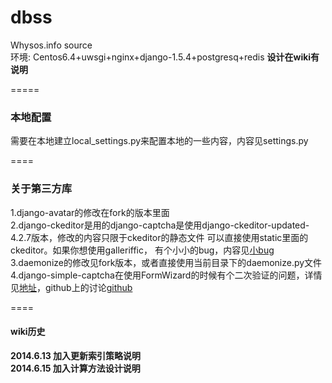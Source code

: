 dbss
====
Whysos.info source    
环境: Centos6.4+uwsgi+nginx+django-1.5.4+postgresq+redis
**设计在wiki有说明**     

=====
### 本地配置
需要在本地建立local_settings.py来配置本地的一些内容，内容见settings.py     

====
### 关于第三方库        
1.django-avatar的修改在fork的版本里面    
2.django-ckeditor是用的django-captcha是使用django-ckeditor-updated-4.2.7版本，修改的内容只限于ckeditor的静态文件 可以直接使用static里面的ckeditor。如果你想使用galleriffic， 有个小小的bug，内容见[小bug](https://github.com/shaunsephton/django-ckeditor/issues/106)      
3.daemonize的修改见fork版本，或者直接使用当前目录下的daemonize.py文件     
4.django-simple-captcha在使用FormWizard的时候有个二次验证的问题，详情见[地址](http://blog.csdn.net/a_9884108/article/details/18795249)，github上的讨论[github](https://github.com/mbi/django-simple-captcha/issues/6)

====
#### wiki历史     
**2014.6.13 加入更新索引策略说明**      
**2014.6.15 加入计算方法设计说明**     
